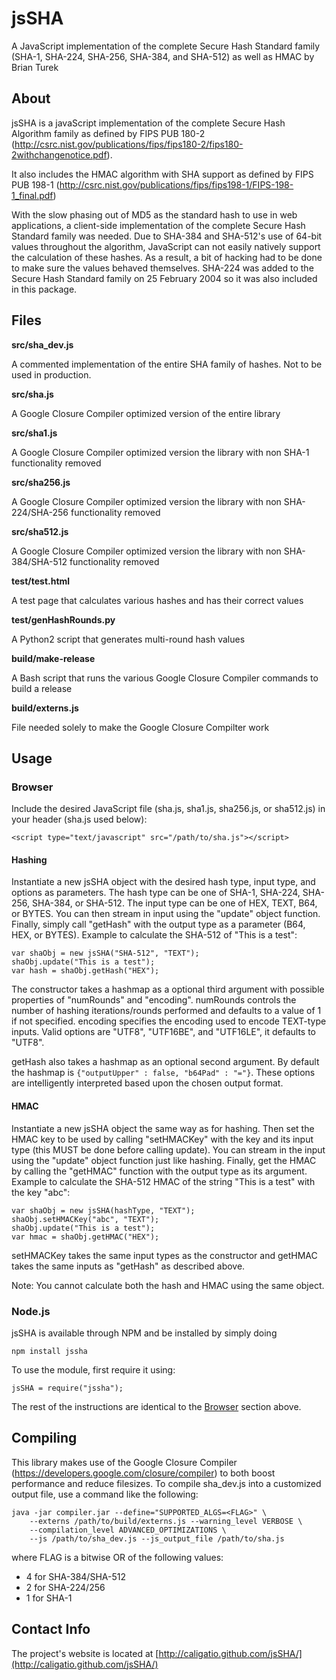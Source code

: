 # jsSHA
A JavaScript implementation of the complete Secure Hash Standard family
	(SHA-1, SHA-224, SHA-256, SHA-384, and SHA-512) as well as HMAC by
	Brian Turek

## About
jsSHA is a javaScript implementation of the complete Secure Hash Algorithm
family as defined by FIPS PUB 180-2
(http://csrc.nist.gov/publications/fips/fips180-2/fips180-2withchangenotice.pdf).

It also includes the HMAC algorithm with SHA support as defined by FIPS PUB 198-1
(http://csrc.nist.gov/publications/fips/fips198-1/FIPS-198-1_final.pdf)

With the slow phasing out of MD5 as the standard hash to use in web
applications, a client-side implementation of the complete Secure Hash Standard
family was needed.  Due to SHA-384 and SHA-512's use of 64-bit values throughout
the algorithm, JavaScript can not easily natively support the calculation of
these hashes.  As a result, a bit of hacking had to be done to make sure the
values behaved themselves. SHA-224 was added to the Secure Hash Standard family
on 25 February 2004 so it was also included in this package.

## Files
**src/sha_dev.js**

A commented implementation of the entire SHA family of hashes. Not to be used
in production.

**src/sha.js**

A Google Closure Compiler optimized version of the entire library

**src/sha1.js**

A Google Closure Compiler optimized version the library with non SHA-1
functionality removed

**src/sha256.js**

A Google Closure Compiler optimized version the library with non SHA-224/SHA-256
functionality removed

**src/sha512.js**

A Google Closure Compiler optimized version the library with non SHA-384/SHA-512
functionality removed

**test/test.html**

A test page that calculates various hashes and has their correct values

**test/genHashRounds.py**

A Python2 script that generates multi-round hash values

**build/make-release**

A Bash script that runs the various Google Closure Compiler commands to build
a release

**build/externs.js**

File needed solely to make the Google Closure Compilter work

## Usage

### Browser
Include the desired JavaScript file (sha.js, sha1.js, sha256.js, or sha512.js)
in your header (sha.js used below):

	<script type="text/javascript" src="/path/to/sha.js"></script>

#### Hashing
Instantiate a new jsSHA object with the desired hash type, input type, and
options as parameters.  The hash type can be one of SHA-1, SHA-224, SHA-256,
SHA-384, or SHA-512.  The input type can be one of HEX, TEXT, B64, or BYTES.
You can then stream in input using the "update" object function.  Finally,
simply call "getHash" with the output type as a parameter (B64, HEX, or BYTES).
Example to calculate the SHA-512 of "This is a test":

	var shaObj = new jsSHA("SHA-512", "TEXT");
	shaObj.update("This is a test");
	var hash = shaObj.getHash("HEX");

The constructor takes a hashmap as a optional third argument with possible
properties of "numRounds" and "encoding".  numRounds controls the number of
hashing iterations/rounds performed and defaults to a value of 1 if not
specified. encoding specifies the encoding used to encode TEXT-type inputs.
Valid options are "UTF8", "UTF16BE", and "UTF16LE", it defaults to "UTF8".

getHash also takes a hashmap as an optional second argument.  By default the
hashmap is `{"outputUpper" : false, "b64Pad" : "="}`.  These options are
intelligently interpreted based upon the chosen output format.

#### HMAC
Instantiate a new jsSHA object the same way as for hashing.  Then set the HMAC
key to be used by calling "setHMACKey" with the key and its input type (this
MUST be done before calling update).  You can stream in the input using the
"update" object function just like hashing.  Finally, get the HMAC by calling
the "getHMAC" function with the output type as its argument.  Example to
calculate the SHA-512 HMAC of the string "This is a test" with the key "abc":

	var shaObj = new jsSHA(hashType, "TEXT");
	shaObj.setHMACKey("abc", "TEXT");
	shaObj.update("This is a test");
	var hmac = shaObj.getHMAC("HEX");

setHMACKey takes the same input types as the constructor and getHMAC takes the
same inputs as "getHash" as described above.

Note: You cannot calculate both the hash and HMAC using the same object.

### Node.js
jsSHA is available through NPM and be installed by simply doing

	npm install jssha
To use the module, first require it using:

	jsSHA = require("jssha");

The rest of the instructions are identical to the [Browser](#browser) section above.

## Compiling
This library makes use of the Google Closure Compiler
(https://developers.google.com/closure/compiler) to both boost performance
and reduce filesizes.  To compile sha_dev.js into a customized output file, use
a command like the following:

	java -jar compiler.jar --define="SUPPORTED_ALGS=<FLAG>" \
		--externs /path/to/build/externs.js --warning_level VERBOSE \
		--compilation_level ADVANCED_OPTIMIZATIONS \
		--js /path/to/sha_dev.js --js_output_file /path/to/sha.js

where FLAG is a bitwise OR of the following values:

* 4 for SHA-384/SHA-512
* 2 for SHA-224/256
* 1 for SHA-1

## Contact Info
The project's website is located at [http://caligatio.github.com/jsSHA/](http://caligatio.github.com/jsSHA/)
